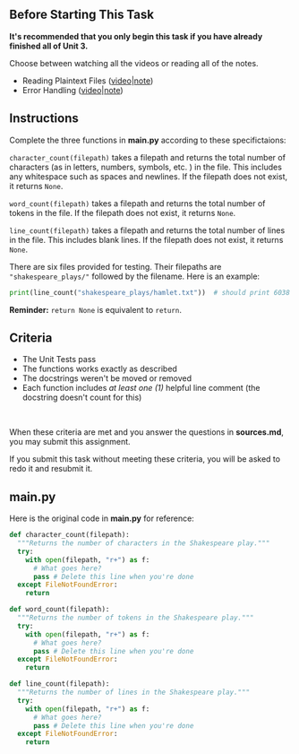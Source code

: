 ## Before Starting This Task

**It's recommended that you only begin this task if you have already finished all of Unit 3.**

Choose between watching all the videos or reading all of the notes.

* Reading Plaintext Files ([video](https://www.youtube.com/watch?v=psGifOWmK-k&list=PLVD25niNi0BnTo_MGI8NI6WvVIXcC9khH)|[note](https://github.com/Kitchener-Waterloo-Collegiate-and-VS/ICS3U/blob/main/Unit%204/4.01%20Reading%20Plaintext%20Files.md))
* Error Handling ([video](https://www.youtube.com/watch?v=KxYiZB2o1tY&list=PLVD25niNi0BnTo_MGI8NI6WvVIXcC9khH)|[note](https://github.com/Kitchener-Waterloo-Collegiate-and-VS/ICS3U/blob/main/Unit%204/4.02%20Error%20Handling.md))
  
## Instructions

Complete the three functions in **main.py** according to these specifictaions:

`character_count(filepath)` takes a filepath and returns the total number of characters (as in letters, numbers, symbols, etc. ) in the file. This includes any whitespace such as spaces and newlines. If the filepath does not exist, it returns `None`.

`word_count(filepath)` takes a filepath and returns the total number of tokens in the file. If the filepath does not exist, it returns `None`.

`line_count(filepath)` takes a filepath and returns the total number of lines in the file. This includes  blank lines. If the filepath does not exist, it returns `None`.

There are six files provided for testing. Their filepaths are `"shakespeare_plays/"` followed by the filename. Here is an example:

```python
print(line_count("shakespeare_plays/hamlet.txt"))  # should print 6038
```

**Reminder:** `return None` is equivalent to `return`.

## Criteria
* The Unit Tests pass
* The functions works exactly as described
* The docstrings weren't be moved or removed
* Each function includes *at least one (1)* helpful line comment (the docstring doesn't count for this)

&nbsp;&nbsp;

When these criteria are met and you answer the questions in **sources.md**, you may submit this assignment.

If you submit this task without meeting these criteria, you will be asked to redo it and resubmit it.

## main.py

Here is the original code in **main.py** for reference:

```python
def character_count(filepath):
  """Returns the number of characters in the Shakespeare play."""
  try:
    with open(filepath, "r+") as f:
      # What goes here?
      pass # Delete this line when you're done
  except FileNotFoundError:
    return

def word_count(filepath):
  """Returns the number of tokens in the Shakespeare play."""
  try:
    with open(filepath, "r+") as f:
      # What goes here?
      pass # Delete this line when you're done
  except FileNotFoundError:
    return

def line_count(filepath):
  """Returns the number of lines in the Shakespeare play."""
  try:
    with open(filepath, "r+") as f:
      # What goes here?
      pass # Delete this line when you're done
  except FileNotFoundError:
    return
```
